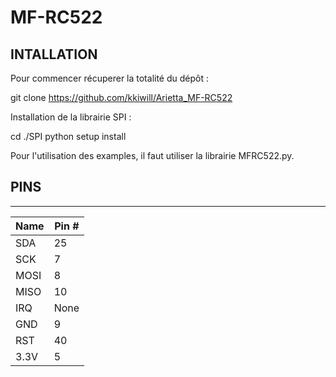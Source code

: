 MF-RC522
==============
## INTALLATION ##

Pour commencer récuperer la totalité du dépôt :

git clone https://github.com/kkiwill/Arietta_MF-RC522

Installation de la librairie SPI :

cd ./SPI
python setup install

Pour l'utilisation des examples, il faut utiliser la librairie MFRC522.py.

## PINS ##
 ______________
| Name | Pin # |
|------|-------|
| SDA  | 25    |
| SCK  | 7     |
| MOSI | 8     |
| MISO | 10    |
| IRQ  | None  |
| GND  | 9     |
| RST  | 40    |
| 3.3V | 5     |

